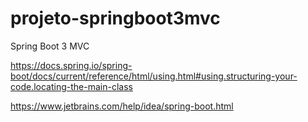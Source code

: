 # projeto-springboot3mvc

Spring Boot 3 MVC

https://docs.spring.io/spring-boot/docs/current/reference/html/using.html#using.structuring-your-code.locating-the-main-class

https://www.jetbrains.com/help/idea/spring-boot.html
